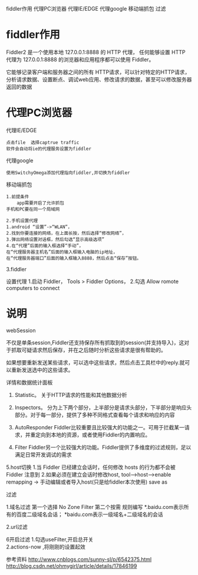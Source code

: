 
fiddler作用
代理PC浏览器
代理IE/EDGE
代理google
移动端抓包
过滤

# fiddler作用

Fiddler2 是一个使用本地 127.0.0.1:8888 的 HTTP 代理，
任何能够设置 HTTP 代理为 127.0.0.1:8888 的浏览器和应用程序都可以使用 Fiddler。

它能够记录客户端和服务器之间的所有 HTTP请求，可以针对特定的HTTP请求，分析请求数据、设置断点、调试web应用、修改请求的数据，甚至可以修改服务器返回的数据



# 代理PC浏览器


代理IE/EDGE

    点击file  选择captrue traffic  
    软件会自动将ie的代理服务设置为fiddler

代理google

    使用SwitchyOmega添加代理指向fiddler,并切换为fiddler



移动端抓包 

    1.前提条件
        app需要开启了允许抓包
    手机和PC要在同一个局域网
    
    2.手机设置代理
    1.android “设置”->“WLAN”，
    2.找到你要连接的网络，在上面长按，然后选择“修改网络”，
    3.弹出网络设置对话框，然后勾选“显示高级选项”
    4.在“代理”后面的输入框选择“手动”，
    在“代理服务器主机名”后面的输入框输入电脑的ip地址，
    在“代理服务器端口”后面的输入框输入8888，然后点击“保存”按钮。


3.fiddler

设置代理
1.启动   Fiddler， Tools > Fiddler Options，
2.勾选   Allow romote computers to connect



# 说明

webSession

不仅是单条session,Fiddler还支持保存所有抓取到的session(并支持导入)，这对于抓取可疑请求然后保存，并在之后随时分析这些请求是很有帮助的。

如果想要重新发送某些请求，可以选中这些请求，然后点击工具栏中的reply.就可以重新发送选中的这些请求。


详情和数据统计面板

1. Statistic。
关于HTTP请求的性能和其他数据分析

2. Inspectors。
分为上下两个部分，上半部分是请求头部分，下半部分是响应头部分。对于每一部分，提供了多种不同格式查看每个请求和响应的内容

3. AutoResponder
Fiddler比较重要且比较强大的功能之一。可用于拦截某一请求，并重定向到本地的资源，或者使用Fiddler的内置响应。

4. Filter
Fiddler另一个比较强大的功能。Fiddler提供了多维度的过滤规则，足以满足日常开发调试的需求





5.host切换
1.当 Fiddler 已经建立会话时，任何修改 hosts 的行为都不会被 Fiddler 注意到
2.如果必须在建立会话时修改host,
	tool-->host-->enable remapping →
	手动编辑或者导入host(只是给fiddler本次使用)
	save as 



过滤

1.域名过滤
第一个选择 No Zone Filter
第二个按需
规则编写
*.baidu.com表示所有的百度二级域名会话；
*baidu.com表示一级域名+二级域名的会话


2.url过滤



6开启过滤
1.勾选useFilter,开启总开关  
2.actions-now  ,将刚刚的设置起效





参考资料
http://www.cnblogs.com/sunny-sl/p/6542375.html
http://blog.csdn.net/ohmygirl/article/details/17846199
